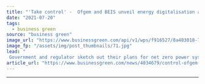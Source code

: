 ```yaml
---
title: "'Take control' -  Ofgem and BEIS unveil energy digitalisation and smart technologies strategies"
date: "2021-07-20"
tags: 
  - business green
source: "business green"
image_url: "https://www.businessgreen.com/api/v1/wps/f916527/8a483018-7754-4c81-99e4-bbce954cfd74/5/matthew-henry-134263-unsplash-power-lines-large-185x114.jpg"
image_fp: "/assets/img/post_thumbnails/71.jpg"
lead: "
 Government and regulator sketch out their plans for net zero power system through package of new strategies, consultations, and calls for evidence  ..."
article_url: "https://www.businessgreen.com/news/4034679/control-ofgem-beis-unveil-energy-digitalisation-smart-technologies-strategies"
---
```


---
